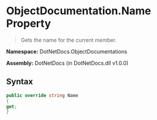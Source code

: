 # ObjectDocumentation.Name Property
> Gets the name for the current member.

**Namespace:** DotNetDocs.ObjectDocumentations

**Assembly:** DotNetDocs (in DotNetDocs.dll v1.0.0)
## Syntax
```csharp
public override string Name
{
get;
}
```
